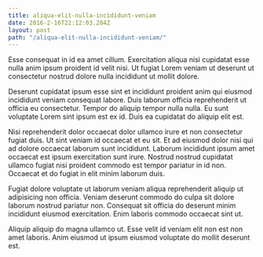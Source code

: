 ```yaml
---
title: aliqua-elit-nulla-incididunt-veniam
date: 2016-2-16T22:12:03.284Z
layout: post
path: "/aliqua-elit-nulla-incididunt-veniam/"
---
```


Esse consequat in id ea amet cillum. Exercitation aliqua nisi cupidatat esse nulla anim ipsum proident id velit nisi. Ut fugiat Lorem veniam ut deserunt ut consectetur nostrud dolore nulla incididunt ut mollit dolore.

Deserunt cupidatat ipsum esse sint et incididunt proident anim qui eiusmod incididunt veniam consequat labore. Duis laborum officia reprehenderit ut officia eu consectetur. Tempor do aliquip tempor nulla nulla. Eu sunt voluptate Lorem sint ipsum est ex id. Duis ea cupidatat do aliquip elit est.

Nisi reprehenderit dolor occaecat dolor ullamco irure et non consectetur fugiat duis. Ut sint veniam id occaecat et eu sit. Et ad eiusmod dolor nisi qui ad dolore occaecat laborum sunt incididunt. Laborum incididunt ipsum amet occaecat est ipsum exercitation sunt irure. Nostrud nostrud cupidatat ullamco fugiat nisi proident commodo est tempor pariatur in id non. Occaecat et do fugiat in elit minim laborum duis.

Fugiat dolore voluptate ut laborum veniam aliqua reprehenderit aliquip ut adipisicing non officia. Veniam deserunt commodo do culpa sit dolore laborum nostrud pariatur non. Consequat sit officia do deserunt minim incididunt eiusmod exercitation. Enim laboris commodo occaecat sint ut.

Aliquip aliquip do magna ullamco ut. Esse velit id veniam elit non est non amet laboris. Anim eiusmod ut ipsum eiusmod voluptate do mollit deserunt est.